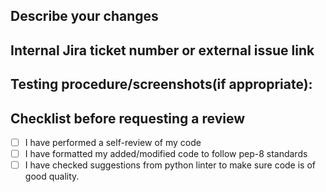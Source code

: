 ## Describe your changes

## Internal Jira ticket number or external issue link

## Testing procedure/screenshots(if appropriate):

## Checklist before requesting a review
- [ ] I have performed a self-review of my code
- [ ] I have formatted my added/modified code to follow pep-8 standards
- [ ] I have checked suggestions from python linter to make sure code is of good quality.
